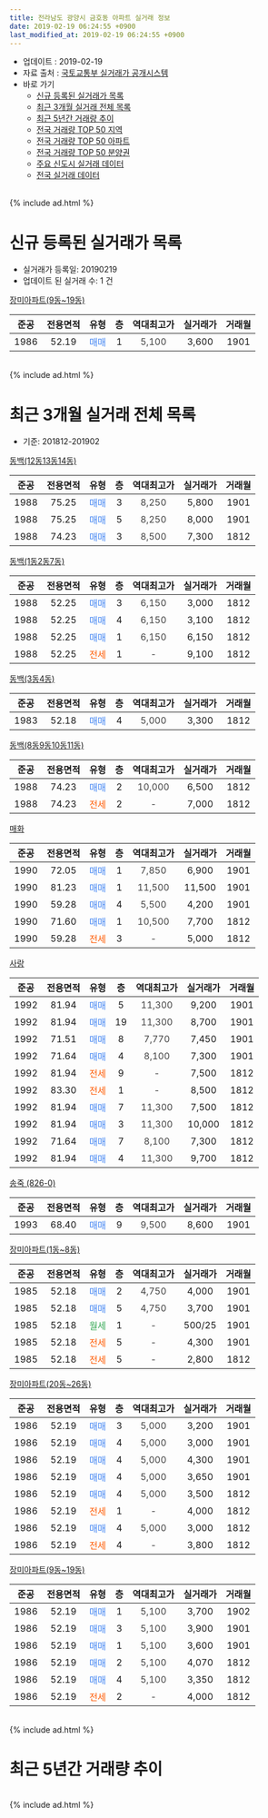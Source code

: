 ```yaml
---
title: 전라남도 광양시 금호동 아파트 실거래 정보
date: 2019-02-19 06:24:55 +0900
last_modified_at: 2019-02-19 06:24:55 +0900
---
```


* 업데이트 : 2019-02-19
* 자료 출처 : [국토교통부 실거래가 공개시스템](http://rt.molit.go.kr)
* 바로 가기
    * [신규 등록된 실거래가 목록](#신규-등록된-실거래가-목록)
    * [최근 3개월 실거래 전체 목록](#최근-3개월-실거래-전체-목록)
    * [최근 5년간 거래량 추이](#최근-5년간-거래량-추이)
    * [전국 거래량 TOP 50 지역](https://ayogom.github.io/apt-trade-info/최근-3개월-전국에서-가장-거래가-많이-발생한-지역)
    * [전국 거래량 TOP 50 아파트](https://ayogom.github.io/apt-trade-info/최근-3개월-전국에서-가장-거래가-많이-발생한-아파트)
    * [전국 거래량 TOP 50 분양권](https://ayogom.github.io/apt-trade-info/최근-3개월-전국에서-가장-거래가-많이-발생한-분양권)
    * [주요 신도시 실거래 데이터](https://ayogom.github.io/apt-trade-info/주요-신도시)
    * [전국 실거래 데이터](https://ayogom.github.io/apt-trade-info/전국)
<br>
{% include ad.html %}
<br>

# 신규 등록된 실거래가 목록
* 실거래가 등록일: 20190219
* 업데이트 된 실거래 수: 1 건


[장미아파트(9동~19동)](https://search.naver.com/search.naver?query=%EC%A0%84%EB%9D%BC%EB%82%A8%EB%8F%84+%EA%B4%91%EC%96%91%EC%8B%9C+%EA%B8%88%ED%98%B8%EB%8F%99+%EC%9E%A5%EB%AF%B8%EC%95%84%ED%8C%8C%ED%8A%B8%289%EB%8F%99%7E19%EB%8F%99%29)

|준공|전용면적|유형|층|역대최고가|실거래가|거래월|
|:---:|:---:|:---:|:---:|:---:|:---:|:---:|
|1986|52.19|<span style="color:#4285f3">매매</span>|1|<span style="color:#444444">5,100</span>|3,600|1901|


<br>
{% include ad.html %}
<br>

# 최근 3개월 실거래 전체 목록
* 기준: 201812-201902


[동백(12동13동14동)](https://search.naver.com/search.naver?query=%EC%A0%84%EB%9D%BC%EB%82%A8%EB%8F%84+%EA%B4%91%EC%96%91%EC%8B%9C+%EA%B8%88%ED%98%B8%EB%8F%99+%EB%8F%99%EB%B0%B1%2812%EB%8F%9913%EB%8F%9914%EB%8F%99%29)

|준공|전용면적|유형|층|역대최고가|실거래가|거래월|
|:---:|:---:|:---:|:---:|:---:|:---:|:---:|
|1988|75.25|<span style="color:#4285f3">매매</span>|3|<span style="color:#444444">8,250</span>|5,800|1901|
|1988|75.25|<span style="color:#4285f3">매매</span>|5|<span style="color:#444444">8,250</span>|8,000|1901|
|1988|74.23|<span style="color:#4285f3">매매</span>|3|<span style="color:#444444">8,500</span>|7,300|1812|

[동백(1동2동7동)](https://search.naver.com/search.naver?query=%EC%A0%84%EB%9D%BC%EB%82%A8%EB%8F%84+%EA%B4%91%EC%96%91%EC%8B%9C+%EA%B8%88%ED%98%B8%EB%8F%99+%EB%8F%99%EB%B0%B1%281%EB%8F%992%EB%8F%997%EB%8F%99%29)

|준공|전용면적|유형|층|역대최고가|실거래가|거래월|
|:---:|:---:|:---:|:---:|:---:|:---:|:---:|
|1988|52.25|<span style="color:#4285f3">매매</span>|3|<span style="color:#444444">6,150</span>|3,000|1812|
|1988|52.25|<span style="color:#4285f3">매매</span>|4|<span style="color:#444444">6,150</span>|3,100|1812|
|1988|52.25|<span style="color:#4285f3">매매</span>|1|<span style="color:#444444">6,150</span>|6,150|1812|
|1988|52.25|<span style="color:#ff5a00">전세</span>|1|<span style="color:#444444">-</span>|9,100|1812|

[동백(3동4동)](https://search.naver.com/search.naver?query=%EC%A0%84%EB%9D%BC%EB%82%A8%EB%8F%84+%EA%B4%91%EC%96%91%EC%8B%9C+%EA%B8%88%ED%98%B8%EB%8F%99+%EB%8F%99%EB%B0%B1%283%EB%8F%994%EB%8F%99%29)

|준공|전용면적|유형|층|역대최고가|실거래가|거래월|
|:---:|:---:|:---:|:---:|:---:|:---:|:---:|
|1983|52.18|<span style="color:#4285f3">매매</span>|4|<span style="color:#444444">5,000</span>|3,300|1812|

[동백(8동9동10동11동)](https://search.naver.com/search.naver?query=%EC%A0%84%EB%9D%BC%EB%82%A8%EB%8F%84+%EA%B4%91%EC%96%91%EC%8B%9C+%EA%B8%88%ED%98%B8%EB%8F%99+%EB%8F%99%EB%B0%B1%288%EB%8F%999%EB%8F%9910%EB%8F%9911%EB%8F%99%29)

|준공|전용면적|유형|층|역대최고가|실거래가|거래월|
|:---:|:---:|:---:|:---:|:---:|:---:|:---:|
|1988|74.23|<span style="color:#4285f3">매매</span>|2|<span style="color:#444444">10,000</span>|6,500|1812|
|1988|74.23|<span style="color:#ff5a00">전세</span>|2|<span style="color:#444444">-</span>|7,000|1812|

[매화](https://search.naver.com/search.naver?query=%EC%A0%84%EB%9D%BC%EB%82%A8%EB%8F%84+%EA%B4%91%EC%96%91%EC%8B%9C+%EA%B8%88%ED%98%B8%EB%8F%99+%EB%A7%A4%ED%99%94)

|준공|전용면적|유형|층|역대최고가|실거래가|거래월|
|:---:|:---:|:---:|:---:|:---:|:---:|:---:|
|1990|72.05|<span style="color:#4285f3">매매</span>|1|<span style="color:#444444">7,850</span>|6,900|1901|
|1990|81.23|<span style="color:#4285f3">매매</span>|1|<span style="color:#444444">11,500</span>|11,500|1901|
|1990|59.28|<span style="color:#4285f3">매매</span>|4|<span style="color:#444444">5,500</span>|4,200|1901|
|1990|71.60|<span style="color:#4285f3">매매</span>|1|<span style="color:#444444">10,500</span>|7,700|1812|
|1990|59.28|<span style="color:#ff5a00">전세</span>|3|<span style="color:#444444">-</span>|5,000|1812|

[사랑](https://search.naver.com/search.naver?query=%EC%A0%84%EB%9D%BC%EB%82%A8%EB%8F%84+%EA%B4%91%EC%96%91%EC%8B%9C+%EA%B8%88%ED%98%B8%EB%8F%99+%EC%82%AC%EB%9E%91)

|준공|전용면적|유형|층|역대최고가|실거래가|거래월|
|:---:|:---:|:---:|:---:|:---:|:---:|:---:|
|1992|81.94|<span style="color:#4285f3">매매</span>|5|<span style="color:#444444">11,300</span>|9,200|1901|
|1992|81.94|<span style="color:#4285f3">매매</span>|19|<span style="color:#444444">11,300</span>|8,700|1901|
|1992|71.51|<span style="color:#4285f3">매매</span>|8|<span style="color:#444444">7,770</span>|7,450|1901|
|1992|71.64|<span style="color:#4285f3">매매</span>|4|<span style="color:#444444">8,100</span>|7,300|1901|
|1992|81.94|<span style="color:#ff5a00">전세</span>|9|<span style="color:#444444">-</span>|7,500|1812|
|1992|83.30|<span style="color:#ff5a00">전세</span>|1|<span style="color:#444444">-</span>|8,500|1812|
|1992|81.94|<span style="color:#4285f3">매매</span>|7|<span style="color:#444444">11,300</span>|7,500|1812|
|1992|81.94|<span style="color:#4285f3">매매</span>|3|<span style="color:#444444">11,300</span>|10,000|1812|
|1992|71.64|<span style="color:#4285f3">매매</span>|7|<span style="color:#444444">8,100</span>|7,300|1812|
|1992|81.94|<span style="color:#4285f3">매매</span>|4|<span style="color:#444444">11,300</span>|9,700|1812|

[송죽 (826-0)](https://search.naver.com/search.naver?query=%EC%A0%84%EB%9D%BC%EB%82%A8%EB%8F%84+%EA%B4%91%EC%96%91%EC%8B%9C+%EA%B8%88%ED%98%B8%EB%8F%99+%EC%86%A1%EC%A3%BD+%28826-0%29)

|준공|전용면적|유형|층|역대최고가|실거래가|거래월|
|:---:|:---:|:---:|:---:|:---:|:---:|:---:|
|1993|68.40|<span style="color:#4285f3">매매</span>|9|<span style="color:#444444">9,500</span>|8,600|1901|

[장미아파트(1동~8동)](https://search.naver.com/search.naver?query=%EC%A0%84%EB%9D%BC%EB%82%A8%EB%8F%84+%EA%B4%91%EC%96%91%EC%8B%9C+%EA%B8%88%ED%98%B8%EB%8F%99+%EC%9E%A5%EB%AF%B8%EC%95%84%ED%8C%8C%ED%8A%B8%281%EB%8F%99%7E8%EB%8F%99%29)

|준공|전용면적|유형|층|역대최고가|실거래가|거래월|
|:---:|:---:|:---:|:---:|:---:|:---:|:---:|
|1985|52.18|<span style="color:#4285f3">매매</span>|2|<span style="color:#444444">4,750</span>|4,000|1901|
|1985|52.18|<span style="color:#4285f3">매매</span>|5|<span style="color:#444444">4,750</span>|3,700|1901|
|1985|52.18|<span style="color:#34a853">월세</span>|1|<span style="color:#444444">-</span>|500/25|1901|
|1985|52.18|<span style="color:#ff5a00">전세</span>|5|<span style="color:#444444">-</span>|4,300|1901|
|1985|52.18|<span style="color:#ff5a00">전세</span>|5|<span style="color:#444444">-</span>|2,800|1812|

[장미아파트(20동~26동)](https://search.naver.com/search.naver?query=%EC%A0%84%EB%9D%BC%EB%82%A8%EB%8F%84+%EA%B4%91%EC%96%91%EC%8B%9C+%EA%B8%88%ED%98%B8%EB%8F%99+%EC%9E%A5%EB%AF%B8%EC%95%84%ED%8C%8C%ED%8A%B8%2820%EB%8F%99%7E26%EB%8F%99%29)

|준공|전용면적|유형|층|역대최고가|실거래가|거래월|
|:---:|:---:|:---:|:---:|:---:|:---:|:---:|
|1986|52.19|<span style="color:#4285f3">매매</span>|3|<span style="color:#444444">5,000</span>|3,200|1901|
|1986|52.19|<span style="color:#4285f3">매매</span>|4|<span style="color:#444444">5,000</span>|3,000|1901|
|1986|52.19|<span style="color:#4285f3">매매</span>|4|<span style="color:#444444">5,000</span>|4,300|1901|
|1986|52.19|<span style="color:#4285f3">매매</span>|4|<span style="color:#444444">5,000</span>|3,650|1901|
|1986|52.19|<span style="color:#4285f3">매매</span>|4|<span style="color:#444444">5,000</span>|3,500|1812|
|1986|52.19|<span style="color:#ff5a00">전세</span>|1|<span style="color:#444444">-</span>|4,000|1812|
|1986|52.19|<span style="color:#4285f3">매매</span>|4|<span style="color:#444444">5,000</span>|3,000|1812|
|1986|52.19|<span style="color:#ff5a00">전세</span>|4|<span style="color:#444444">-</span>|3,800|1812|

[장미아파트(9동~19동)](https://search.naver.com/search.naver?query=%EC%A0%84%EB%9D%BC%EB%82%A8%EB%8F%84+%EA%B4%91%EC%96%91%EC%8B%9C+%EA%B8%88%ED%98%B8%EB%8F%99+%EC%9E%A5%EB%AF%B8%EC%95%84%ED%8C%8C%ED%8A%B8%289%EB%8F%99%7E19%EB%8F%99%29)

|준공|전용면적|유형|층|역대최고가|실거래가|거래월|
|:---:|:---:|:---:|:---:|:---:|:---:|:---:|
|1986|52.19|<span style="color:#4285f3">매매</span>|1|<span style="color:#444444">5,100</span>|3,700|1902|
|1986|52.19|<span style="color:#4285f3">매매</span>|3|<span style="color:#444444">5,100</span>|3,900|1901|
|1986|52.19|<span style="color:#4285f3">매매</span>|1|<span style="color:#444444">5,100</span>|3,600|1901|
|1986|52.19|<span style="color:#4285f3">매매</span>|2|<span style="color:#444444">5,100</span>|4,070|1812|
|1986|52.19|<span style="color:#4285f3">매매</span>|4|<span style="color:#444444">5,100</span>|3,350|1812|
|1986|52.19|<span style="color:#ff5a00">전세</span>|2|<span style="color:#444444">-</span>|4,000|1812|


<br>
{% include ad.html %}
<br>

# 최근 5년간 거래량 추이


<div style="width:100%;">
    <canvas id="deal_progress" height="200"></canvas>
</div>

<script>
new Chart(document.getElementById("deal_progress"), {
    type: 'line',
    data: {
        labels: ['201402','201403','201404','201405','201406','201407','201408','201409','201410','201411','201412','201501','201502','201503','201504','201505','201506','201507','201508','201509','201510','201511','201512','201601','201602','201603','201604','201605','201606','201607','201608','201609','201610','201611','201612','201701','201702','201703','201704','201705','201706','201707','201708','201709','201710','201711','201712','201801','201802','201803','201804','201805','201806','201807','201808','201809','201810','201811','201812','201901','201902'],
        datasets: [{
            label: '매매',
            pointRadius: 1,
            data: [19, 15, 15, 13, 11, 22, 11, 28, 9, 27, 20, 16, 13, 16, 17, 14, 17, 15, 7, 10, 12, 24, 15, 11, 12, 16, 14, 15, 18, 19, 17, 12, 14, 13, 12, 17, 14, 17, 10, 9, 13, 10, 18, 13, 10, 19, 10, 18, 16, 16, 18, 11, 13, 10, 11, 8, 12, 11, 15, 18, 1],
            borderColor: "rgba(255, 201, 14, 1)",
            backgroundColor: "rgba(255, 201, 14, 0.5)",
            fill: false,
            lineTension: 0
        },{
            label: '전월세',
            pointRadius: 1,
            data: [4, 6, 1, 1, 4, 5, 2, 5, 5, 3, 7, 9, 18, 7, 3, 2, 5, 5, 4, 2, 4, 2, 4, 0, 5, 6, 1, 2, 3, 4, 1, 2, 3, 3, 4, 4, 6, 0, 0, 0, 5, 3, 2, 2, 3, 3, 0, 7, 7, 3, 1, 2, 4, 6, 2, 5, 3, 2, 9, 2, 0],
            borderColor: "rgba(0, 141, 185, 1)",
            backgroundColor: "rgba(0, 141, 185, 0.5)",
            fill: false,
            lineTension: 0
        }
        ]
    },
    options: {
        responsive: true,
        title: {
            display: false
        },
        tooltips: {
            mode: 'index',
            intersect: false
        },
        hover: {
            mode: 'nearest',
            intersect: true
        },
        scales: {
            xAxes: [{
                display: true,
                scaleLabel: {
                    display: true,
                    labelString: '년/월'
                }
            }],
            yAxes: [{
                display: true,
                ticks: {
                    suggestedMin: 0,
                },
                scaleLabel: {
                    display: true,
                    labelString: '실거래 수'
                }
            }]
        }
    }
});

</script>


<br>
{% include ad.html %}
<br>

